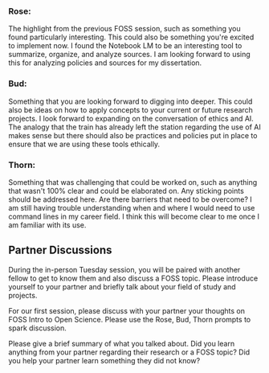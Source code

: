 ### Rose:
The highlight from the previous FOSS session, such as something you found particularly interesting. This could also be something you're excited to implement now.
I found the Notebook LM to be an interesting tool to summarize, organize, and analyze sources. I am looking forward to using this for analyzing policies and sources for my dissertation.  

### Bud: 
Something that you are looking forward to digging into deeper. This could also be ideas on how to apply concepts to your current or future research projects.
I look forward to expanding on the conversation of ethics and AI. The analogy that the train has already left the station regarding the use of AI makes sense but there should also be practices and policies put in place to ensure that we are using these tools ethically. 

### Thorn: 
Something that was challenging that could be worked on, such as anything that wasn't 100% clear and could be elaborated on. Any sticking points should be addressed here. Are there barriers that need to be overcome?
I am still having trouble understanding when and where I would need to use command lines in my career field. I think this will become clear to me once I am familiar with its use. 

## Partner Discussions

During the in-person Tuesday session, you will be paired with another fellow to get to know them and also discuss a FOSS topic. Please introduce yourself to your partner and briefly talk about your field of study and projects. 

For our first session, please discuss with your partner your thoughts on FOSS Intro to Open Science. Please use the Rose, Bud, Thorn prompts to spark discussion. 

Please give a brief summary of what you talked about. Did you learn anything from your partner regarding their research or a FOSS topic? Did you help your partner learn something they did not know? 


